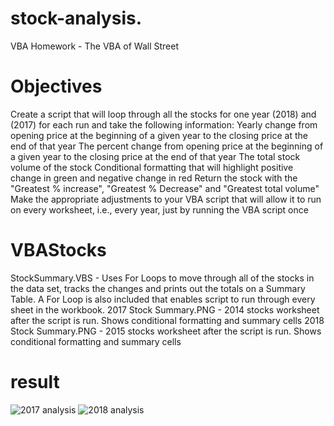 # stock-analysis.
VBA Homework - The VBA of Wall Street
# Objectives
Create a script that will loop through all the stocks for one year (2018) and (2017) for each run and take the following information:
Yearly change from opening price at the beginning of a given year to the closing price at the end of that year
The percent change from opening price at the beginning of a given year to the closing price at the end of that year
The total stock volume of the stock
Conditional formatting that will highlight positive change in green and negative change in red
Return the stock with the "Greatest % increase", "Greatest % Decrease" and "Greatest total volume"
Make the appropriate adjustments to your VBA script that will allow it to run on every worksheet, i.e., every year, just by running the VBA script once
# VBAStocks
StockSummary.VBS - Uses For Loops to move through all of the stocks in the data set, tracks the changes and prints out the totals on a Summary Table. A For Loop is also included that enables script to run through every sheet in the workbook.
2017 Stock Summary.PNG - 2014 stocks worksheet after the script is run. Shows conditional formatting and summary cells
2018 Stock Summary.PNG - 2015 stocks worksheet after the script is run. Shows conditional formatting and summary cells
# result 
![2017 analysis](https://user-images.githubusercontent.com/90945875/134785803-aadb123b-b915-4221-919f-dd913fb59921.png)
![2018 analysis](https://user-images.githubusercontent.com/90945875/134785852-cc6d821d-e862-4ebc-8847-eade0db0d017.png)
